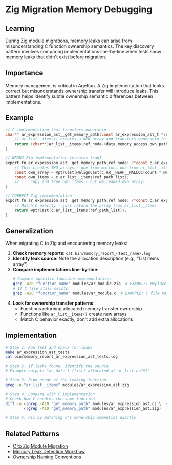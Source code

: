 # Zig Migration Memory Debugging

## Learning
During Zig module migrations, memory leaks can arise from misunderstanding C function ownership semantics. The key discovery pattern involves comparing implementations line-by-line when tests show memory leaks that didn't exist before migration.

## Importance
Memory management is critical in AgeRun. A Zig implementation that looks correct but misunderstands ownership transfer will introduce leaks. This pattern helps identify subtle ownership semantic differences between implementations.

## Example
```c
// C implementation that transfers ownership
char** ar_expression_ast__get_memory_path(const ar_expression_ast_t *ref_node, size_t *out_count) {
    // ar_list__items() creates a NEW array and transfers ownership to caller
    return (char**)ar_list__items(ref_node->data.memory_access.own_path);
}

// WRONG Zig implementation (creates leak)
export fn ar_expression_ast__get_memory_path(ref_node: ?*const c.ar_expression_ast_t, out_count: ?*usize) ?[*]?[*:0]u8 {
    // This creates TWO arrays - one from malloc, one from ar_list__items!
    const own_array = @ptrCast(@alignCast(c.AR__HEAP__MALLOC(count * @sizeOf([*:0]u8), "Memory path array")));
    const own_items = c.ar_list__items(ref_path_list);
    // ... copy and free own_items - but we leaked own_array!
}

// CORRECT Zig implementation
export fn ar_expression_ast__get_memory_path(ref_node: ?*const c.ar_expression_ast_t, out_count: ?*usize) ?[*]?[*:0]u8 {
    // Match C exactly - just return the array from ar_list__items
    return @ptrCast(c.ar_list__items(ref_path_list));
}
```

## Generalization
When migrating C to Zig and encountering memory leaks:

1. **Check memory reports**: `cat bin/memory_report_<test_name>.log`
2. **Identify leak source**: Note the allocation description (e.g., "List items array")
3. **Compare implementations line-by-line**:
   ```bash
   # Compare specific function implementations
   grep -A20 "function_name" modules/ar_module.zig  # EXAMPLE: Replace with actual module
   # If C file still exists:
   grep -A20 "function_name" modules/ar_module.c  # EXAMPLE: C file may be deleted
   ```
4. **Look for ownership transfer patterns**:
   - Functions returning allocated memory transfer ownership
   - Functions like `ar_list__items()` create new arrays
   - Match C behavior exactly, don't add extra allocations

## Implementation
```bash
# Step 1: Run test and check for leaks
make ar_expression_ast_tests
cat bin/memory_report_ar_expression_ast_tests.log

# Step 2: If leaks found, identify the source
# Example output: "ar_data_t (list) allocated at ar_list.c:231"

# Step 3: Find usage of the leaking function
grep -n "ar_list__items" modules/ar_expression_ast.zig

# Step 4: Compare with C implementation
# Check how C handles the same function
diff -u <(grep -A10 "get_memory_path" modules/ar_expression_ast.c) \  # EXAMPLE: C file no longer exists
        <(grep -A10 "get_memory_path" modules/ar_expression_ast.zig)

# Step 5: Fix by matching C's ownership semantics exactly
```

## Related Patterns
- [C to Zig Module Migration](c-to-zig-module-migration.md)
- [Memory Leak Detection Workflow](memory-leak-detection-workflow.md)
- [Ownership Naming Conventions](ownership-naming-conventions.md)